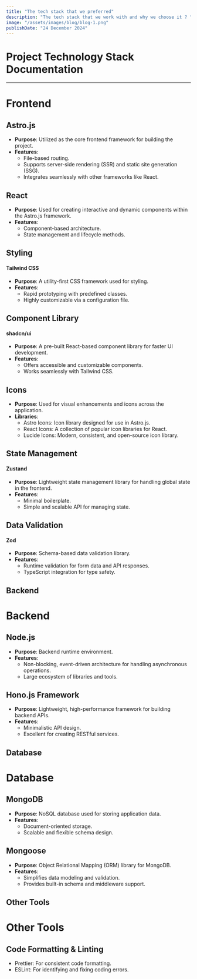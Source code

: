 ```yaml
---
title: "The tech stack that we preferred"
description: "The tech stack that we work with and why we choose it ? "
image: "/assets/images/blog/blog-1.png"
publishDate: "24 December 2024"
---
```


# **Project Technology Stack Documentation**

---

# **Frontend**

## **Astro.js**

- **Purpose**: Utilized as the core frontend framework for building the project.
- **Features**:
  -  File-based routing.
  -  Supports server-side rendering (SSR) and static site generation (SSG).
  -  Integrates seamlessly with other frameworks like React.

## **React**

- **Purpose**: Used for creating interactive and dynamic components within the Astro.js framework.
- **Features**:
  -  Component-based architecture.
  -  State management and lifecycle methods.

## **Styling**

#### Tailwind CSS

- **Purpose**: A utility-first CSS framework used for styling.
- **Features**:
  -  Rapid prototyping with predefined classes.
  -  Highly customizable via a configuration file.

## **Component Library**

#### shadcn/ui

- **Purpose**: A pre-built React-based component library for faster UI development.
- **Features**:
  -  Offers accessible and customizable components.
  -  Works seamlessly with Tailwind CSS.

## **Icons**

- **Purpose**: Used for visual enhancements and icons across the application.
- **Libraries**:
  -  Astro Icons: Icon library designed for use in Astro.js.
  -  React Icons: A collection of popular icon libraries for React.
  -  Lucide Icons: Modern, consistent, and open-source icon library.

## **State Management**

#### Zustand

- **Purpose**: Lightweight state management library for handling global state in the frontend.
- **Features**:
  -  Minimal boilerplate.
  -  Simple and scalable API for managing state.

## **Data Validation**

#### Zod

- **Purpose**: Schema-based data validation library.
- **Features**:
  -  Runtime validation for form data and API responses.
  -  TypeScript integration for type safety.

## Backend

# **Backend**

## **Node.js**

- **Purpose**: Backend runtime environment.
- **Features**:
  -  Non-blocking, event-driven architecture for handling asynchronous operations.
  -  Large ecosystem of libraries and tools.

## **Hono.js Framework**

- **Purpose**: Lightweight, high-performance framework for building backend APIs.
- **Features**:
  -  Minimalistic API design.
  -  Excellent for creating RESTful services.

## Database

# **Database**

## **MongoDB**

- **Purpose**: NoSQL database used for storing application data.
- **Features**:
  -  Document-oriented storage.
  -  Scalable and flexible schema design.

## **Mongoose**

- **Purpose**: Object Relational Mapping (ORM) library for MongoDB.
- **Features**:
  -  Simplifies data modeling and validation.
  -  Provides built-in schema and middleware support.

## Other Tools

# **Other Tools**

## **Code Formatting & Linting**

- Prettier: For consistent code formatting.
- ESLint: For identifying and fixing coding errors.
